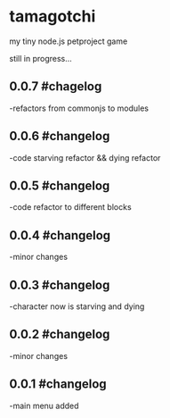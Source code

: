 # tamagotchi

my tiny node.js petproject game

still in progress...

0.0.7 #chagelog
-

-refactors from commonjs to modules


0.0.6 #changelog
-

-code starving refactor && dying refactor


0.0.5 #changelog
-

-code refactor to different blocks


0.0.4 #changelog
-

-minor changes


0.0.3 #changelog
-

-character now is starving and dying


0.0.2 #changelog
-

-minor changes


0.0.1 #changelog
-

-main menu added